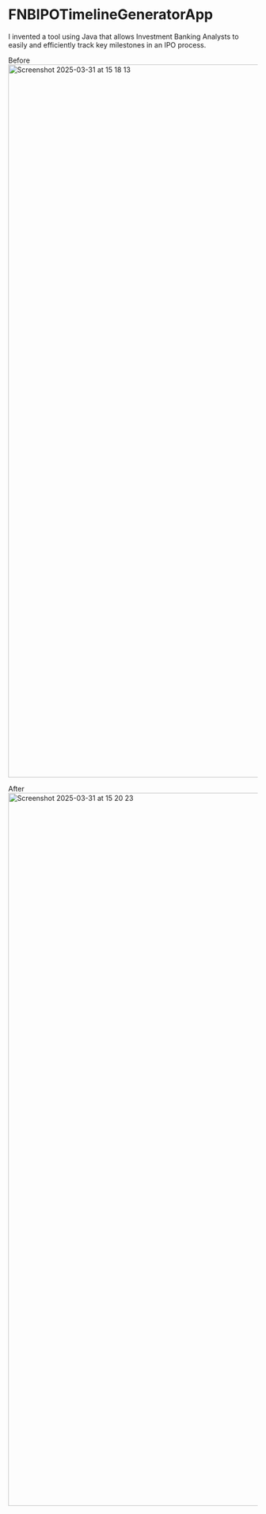 # FNBIPOTimelineGeneratorApp
I invented a tool using Java that allows Investment Banking Analysts to easily and efficiently track key milestones in an IPO process.

Before
<img width="1440" alt="Screenshot 2025-03-31 at 15 18 13" src="https://github.com/user-attachments/assets/9a827e5a-560d-44d0-9b6e-8824869cf71b" />

After
<img width="1440" alt="Screenshot 2025-03-31 at 15 20 23" src="https://github.com/user-attachments/assets/a12110fd-097c-4831-9596-b931ff8b16bd" />
